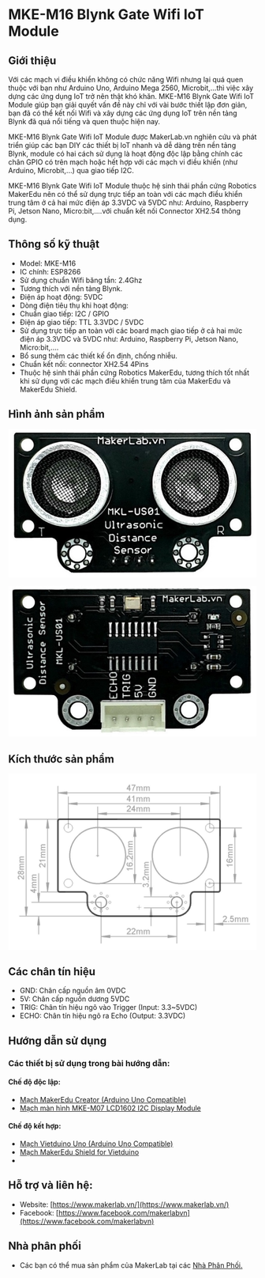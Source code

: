 # MKE-M16 Blynk Gate Wifi IoT Module

## Giới thiệu

Với các mạch vi điều khiển không có chức năng Wifi nhưng lại quá quen thuộc với bạn như Arduino Uno, Arduino Mega 2560, Microbit,...thì việc xây dựng các ứng dụng IoT trở nên thật khó khăn. MKE-M16 Blynk Gate Wifi IoT Module giúp bạn giải quyết vấn đề này chỉ với vài bước thiết lập đơn giản, bạn đã có thể kết nối Wifi và xây dựng các ứng dụng IoT trên nền tảng Blynk đã quá nổi tiếng và quen thuộc hiện nay.

MKE-M16 Blynk Gate Wifi IoT Module được MakerLab.vn nghiên cứu và phát triển giúp các bạn DIY các thiết bị IoT nhanh và dễ dàng trên nền tảng Blynk, module có hai cách sử dụng là hoạt động độc lập bằng chính các chân GPIO có trên mạch hoặc hết hợp với các mạch vi điều khiển (như Arduino, Microbit,...) qua giao tiếp I2C.

MKE-M16 Blynk Gate Wifi IoT Module thuộc hệ sinh thái phần cứng Robotics MakerEdu nên có thể sử dụng trực tiếp an toàn với các mạch điều khiển trung tâm ở cả hai mức điện áp 3.3VDC và 5VDC như: Arduino, Raspberry Pi, Jetson Nano, Micro:bit,....với chuẩn kết nối Connector XH2.54 thông dụng.

## Thông số kỹ thuật

- Model: MKE-M16
- IC chính: ESP8266
- Sử dụng chuẩn Wifi băng tần: 2.4Ghz
- Tương thích với nền tảng Blynk.
- Điện áp hoạt động: 5VDC
- Dòng điện tiêu thụ khi hoạt động:
- Chuẩn giao tiếp: I2C / GPIO
- Điện áp giao tiếp: TTL 3.3VDC / 5VDC
- Sử dụng trực tiếp an toàn với các board mạch giao tiếp ở cả hai mức điện áp 3.3VDC và 5VDC như: Arduino, Raspberry Pi, Jetson Nano, Micro:bit,....
- Bổ sung thêm các thiết kế ổn định, chống nhiễu.
- Chuẩn kết nối: connector XH2.54 4Pins
- Thuộc hệ sinh thái phần cứng Robotics MakerEdu, tương thích tốt nhất khi sử dụng với các mạch điều khiển trung tâm của MakerEdu và MakerEdu Shield.

## Hình ảnh sản phẩm

![MKE_S01](/image/MKE_S01_2.jpg)

![MKE_S01](/image/MKE_S01_3.jpg)

## Kích thước sản phẩm

![MKE_S01](/image/MKE_S01_4.JPG)

## Các chân tín hiệu

- GND:	Chân cấp nguồn âm 0VDC
- 5V:	Chân cấp nguồn dương 5VDC
- TRIG:	Chân tín hiệu ngõ vào Trigger (Input: 3.3~5VDC)
- ECHO:	Chân tín hiệu ngõ ra Echo (Output: 3.3VDC)

## Hướng dẫn sử dụng

### Các thiết bị sử dụng trong bài hướng dẫn:

#### Chế độ độc lập:
- [Mạch MakerEdu Creator (Arduino Uno Compatible)](https://www.makerlab.vn/creator)
- [Mạch màn hình MKE-M07 LCD1602 I2C Display Module](https://www.makerlab.vn/mkem07)
#### Chế độ kết hợp:
- [Mạch Vietduino Uno (Arduino Uno Compatible)](https://www.makerlab.vn/vuno)
- [Mạch MakerEdu Shield for Vietduino](https://www.makerlab.vn/vietduinosd)
- 



## Hỗ trợ và liên hệ:

- Website: [https://www.makerlab.vn/](https://www.makerlab.vn/)
- Facebook: [https://www.facebook.com/makerlabvn](https://www.facebook.com/makerlabvn)

## Nhà phân phối

- Các bạn có thể mua sản phẩm của MakerLab tại các [Nhà Phân Phối.](https://www.makerlab.vn/distributor/)
